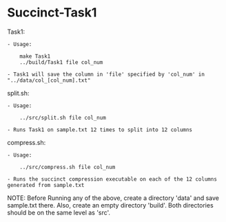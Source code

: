 # Succinct-Task1
 
Task1:

    - Usage: 

        make Task1
        ../build/Task1 file col_num

    - Task1 will save the column in 'file' specified by 'col_num' in "../data/col_[col_num].txt"

split.sh:

    - Usage: 

        ../src/split.sh file col_num

    - Runs Task1 on sample.txt 12 times to split into 12 columns

compress.sh:

    - Usage: 
    
        ../src/compress.sh file col_num

    - Runs the succinct compression executable on each of the 12 columns generated from sample.txt

NOTE:   Before Running any of the above, create a directory 'data' and save sample.txt there. 
        Also, create an empty directory 'build'. Both directories should be on the same level
        as 'src'.
